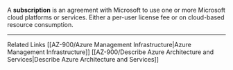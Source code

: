 A **subscription** is an agreement with Microsoft to use one or more Microsoft cloud platforms or services. Either a per-user license fee or on cloud-based resource consumption.


---
Related Links
[[AZ-900/Azure Management Infrastructure|Azure Management Infrastructure]]
[[AZ-900/Describe Azure Architecture and Services|Describe Azure Architecture and Services]]